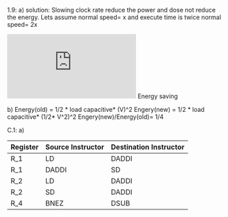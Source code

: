 1.9: a)
solution:
Slowing clock rate reduce the power and dose not reduce the energy. 
Lets assume normal speed= x and execute time is twice normal speed= 2x 

![first equation](https://latex.codecogs.com/gif.latex?%5Cfrac%7B2x-x%7D%7B2x%7D%3D%5Cfrac%7B1%7D%7B2%7D*100%3D%2050%20percent)  Energy saving

b) Energy(old) = 1/2 * load capacitive* (V)^2
   Engery(new) = 1/2 * load capacitive* (1/2* V^2)^2 
   Engery(new)/Energy(old)= 1/4
   
C.1: a)
    
|Register|Source Instructor|Destination Instructor|
|--------|---------|---------|
|R_1|LD|DADDI|
|R_1|DADDI|SD|
|R_2|LD|DADDI|
|R_2|SD|DADDI|
|R_4|BNEZ|DSUB|




   
   
   

   
     
